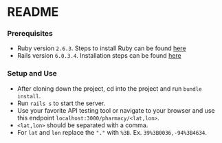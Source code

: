 # README

### Prerequisites
- Ruby version `2.6.3`. Steps to install Ruby can be found [here](https://www.ruby-lang.org/en/documentation/installation/)
- Rails version `6.0.3.4`. Installation steps can be found [here](https://guides.rubyonrails.org/v5.0/getting_started.html)

### Setup and Use
  - After cloning down the project, cd into the project and run `bundle install`.
  - Run `rails s` to start the server.
  - Use your favorite API testing tool or navigate to your browser and use this endpoint `localhost:3000/pharmacy/<lat,lon>`.
  - `<lat,lon>` should be separated with a comma.
  - For `lat` and `lon` replace the `"."` with `%3B`. Ex. `39%3B0036,-94%3B4634`.

